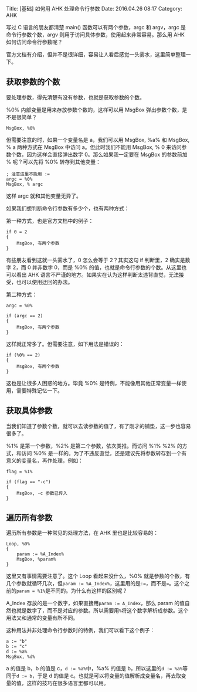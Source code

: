 Title: [基础] 如何用 AHK 处理命令行参数
Date: 2016.04.26 08:17
Category: AHK

写过 C 语言的朋友都清楚 main() 函数可以有两个参数，argc 和 argv，argc 是命令行参数个数，argv 则用于访问具体参数，使用起来非常容易。那么用 AHK 如何访问命令行参数呢？

官方文档有介绍，但并不是很详细，容易让人看后感觉一头雾水，这里简单整理一下。

## 获取参数的个数

要处理参数，得先清楚有没有参数，也就是获取参数的个数。

%0% 内部变量是用来存放参数个数的，这样可以用 MsgBox 弹出参数个数，是不是很简单？

```
MsgBox, %0%
```

但需要注意的时，如果一个变量名是 a，我们可以用 MsgBox, %a% 和 MsgBox, % a 两种方式在 MsgBox 中访问 a。但此时我们不能用 MsgBox, % 0 来访问参数个数，因为这样会直接弹出数字 0。那么如果我一定要在 MsgBox 的参数前加 % 呢？可以先将 %0% 转存到其他变量：

```
; 注意这里不能用 :=
argc = %0%
MsgBox, % argc
```

这样 argc 就和其他变量无异了。

如果我们想判断命令行参数有多少个，也有两种方式：

第一种方式，也是官方文档中的例子：

```
if 0 = 2
{
    MsgBox, 有两个参数
}
```

有些朋友看到这就一头雾水了，0 怎么会等于 2？其实这句 if 判断里，2 确实是数字 2，而 0 并非数字 0，而是 %0% 的值，也就是命令行参数的个数。从这里也可以看出 AHK 语言不严谨的地方。如果实在认为这样判断太违背直觉，无法接受，也可以使用迂回的办法。

第二种方式：

```
argc = %0%

if (argc == 2)
{
    MsgBox, 有两个参数
}
```

这样就正常多了。但需要注意，如下用法是错误的：

```
if (%0% == 2)
{
    MsgBox, 有两个参数
}
```

这也是让很多人困惑的地方。毕竟 %0% 是特例，不能像用其他正常变量一样使用，需要特殊记忆一下。

## 获取具体参数

当我们知道了参数个数，就可以去读参数的值了，有了刚才的铺垫，这一步也容易很多了。

%1% 是第一个参数，%2% 是第二个参数，依次类推。而访问 %1% %2% 的方式，和访问 %0% 是一样的。为了不违反直觉，还是建议先将参数转存到一个有意义的变量名，再作处理，例如：

```
flag = %1%

if (flag == "-c")
{
    MsgBox, -c 参数已传入
}
```

## 遍历所有参数

遍历所有参数是一种常见的处理方法，在 AHK 里也是比较容易的：

```
Loop, %0%
{
    param := %A_Index%
    MsgBox, %param%
}
```

这里又有事情需要注意了。这个 Loop 看起来没什么，%0% 就是参数的个数，有几个参数就循环几次，但`param := %A_Index%`，这里用的是`:=`，而不是`=`。这个之前的`param = %1%`是不同的。为什么有这样的区别呢？

A_Index 存放的是一个数字，如果直接用`param := A_Index`，那么 param 的值自然也就是数字了，而不是对应的参数。所以需要用`%`将这个数字解析成参数。这个用法又和通常的变量有所不同。

这种用法并非处理命令行参数时的特例，我们可以看下这个例子：

```
a := "b"
b := "c"
d := %a%
MsgBox, %d%
```

a 的值是 b，b 的值是 c，`d := %a%`中，%a% 的值是 b，所以这里的`d := %a%`等同于`d := b`，于是 d 的值是 c。也就是可以将变量的值解析成变量名，再去取变量的值，这样的技巧在很多语言里都可以用。
